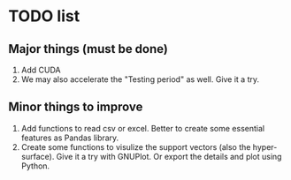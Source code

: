 # TODO list
## Major things (must be done)
1. Add CUDA
2. We may also accelerate the "Testing period" as well. Give it a try.

## Minor things to improve
1. Add functions to read csv or excel. Better to create some essential features as Pandas library.
2. Create some functions to visulize the support vectors (also the hyper-surface). Give it a try with GNUPlot. Or export the details and plot using Python.